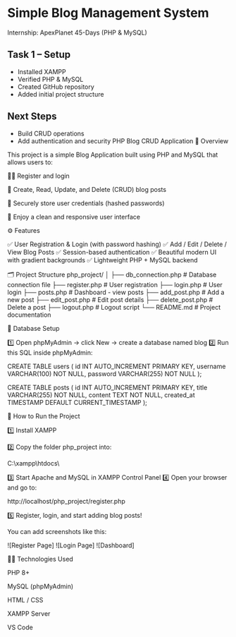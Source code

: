 # Simple Blog Management System

Internship: ApexPlanet 45-Days (PHP & MySQL)

## Task 1 – Setup
- Installed XAMPP
- Verified PHP & MySQL
- Created GitHub repository
- Added initial project structure

## Next Steps
- Build CRUD operations
- Add authentication and security
PHP Blog CRUD Application
📖 Overview

This project is a simple Blog Application built using PHP and MySQL that allows users to:

🧑‍💻 Register and login

📝 Create, Read, Update, and Delete (CRUD) blog posts

🔐 Securely store user credentials (hashed passwords)

🎨 Enjoy a clean and responsive user interface

⚙️ Features

✅ User Registration & Login (with password hashing)
✅ Add / Edit / Delete / View Blog Posts
✅ Session-based authentication
✅ Beautiful modern UI with gradient backgrounds
✅ Lightweight PHP + MySQL backend

🗂️ Project Structure
php_project/
│
├── db_connection.php     # Database connection file
├── register.php          # User registration
├── login.php             # User login
├── posts.php             # Dashboard - view posts
├── add_post.php          # Add a new post
├── edit_post.php         # Edit post details
├── delete_post.php       # Delete a post
├── logout.php            # Logout script
└── README.md             # Project documentation

🧱 Database Setup

1️⃣ Open phpMyAdmin → click New → create a database named blog
2️⃣ Run this SQL inside phpMyAdmin:

CREATE TABLE users (
  id INT AUTO_INCREMENT PRIMARY KEY,
  username VARCHAR(100) NOT NULL,
  password VARCHAR(255) NOT NULL
);

CREATE TABLE posts (
  id INT AUTO_INCREMENT PRIMARY KEY,
  title VARCHAR(255) NOT NULL,
  content TEXT NOT NULL,
  created_at TIMESTAMP DEFAULT CURRENT_TIMESTAMP
);

🚀 How to Run the Project

1️⃣ Install XAMPP

2️⃣ Copy the folder php_project into:

C:\xampp\htdocs\


3️⃣ Start Apache and MySQL in XAMPP Control Panel
4️⃣ Open your browser and go to:

http://localhost/php_project/register.php


5️⃣ Register, login, and start adding blog posts!


You can add screenshots like this:

![Register Page]
![Login Page]
![Dashboard]

🧑‍💻 Technologies Used

PHP 8+

MySQL (phpMyAdmin)

HTML / CSS

XAMPP Server

VS Code
